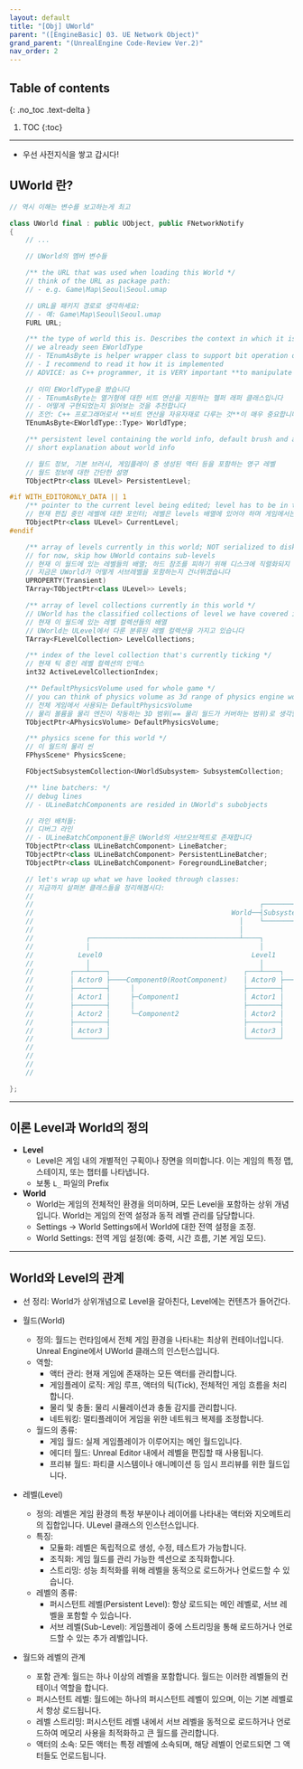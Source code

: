```yaml
---
layout: default
title: "[Obj] UWorld"
parent: "([EngineBasic] 03. UE Network Object)"
grand_parent: "(UnrealEngine Code-Review Ver.2)"
nav_order: 2
---
```


## Table of contents
{: .no_toc .text-delta }

1. TOC
{:toc}

---

* 우선 사전지식을 쌓고 갑시다!

## UWorld 란?

```cpp
// 역시 이해는 변수를 보고하는게 최고

class UWorld final : public UObject, public FNetworkNotify
{
    // ...

    // UWorld의 멤버 변수들

    /** the URL that was used when loading this World */
    // think of the URL as package path:
    // - e.g. Game\Map\Seoul\Seoul.umap

    // URL을 패키지 경로로 생각하세요:
    // - 예: Game\Map\Seoul\Seoul.umap
    FURL URL;

    /** the type of world this is. Describes the context in which it is being used (Editor, Game, Preview etc.) */
    // we already seen EWorldType
    // - TEnumAsByte is helper wrapper class to support bit operation on enum type
    // - I recommend to read it how it is implemented
    // ADVICE: as C++ programmer, it is VERY important **to manipulate bit operations freely!**
    
    // 이미 EWorldType을 봤습니다
    // - TEnumAsByte는 열거형에 대한 비트 연산을 지원하는 헬퍼 래퍼 클래스입니다
    // - 어떻게 구현되었는지 읽어보는 것을 추천합니다
    // 조언: C++ 프로그래머로서 **비트 연산을 자유자재로 다루는 것**이 매우 중요합니다!
    TEnumAsByte<EWorldType::Type> WorldType;

    /** persistent level containing the world info, default brush and actors pawned during gameplay among other things */
    // short explanation about world info

    // 월드 정보, 기본 브러시, 게임플레이 중 생성된 액터 등을 포함하는 영구 레벨
    // 월드 정보에 대한 간단한 설명
    TObjectPtr<class ULevel> PersistentLevel;

#if WITH_EDITORONLY_DATA || 1
    /** pointer to the current level being edited; level has to be in the levels array and == PersistentLevel in the game */
    // 현재 편집 중인 레벨에 대한 포인터; 레벨은 levels 배열에 있어야 하며 게임에서는 PersistentLevel과 같아야 함
    TObjectPtr<class ULevel> CurrentLevel;
#endif

    /** array of levels currently in this world; NOT serialized to disk to avoid hard references */
    // for now, skip how UWorld contains sub-levels
    // 현재 이 월드에 있는 레벨들의 배열; 하드 참조를 피하기 위해 디스크에 직렬화되지 않음
    // 지금은 UWorld가 어떻게 서브레벨을 포함하는지 건너뛰겠습니다
    UPROPERTY(Transient)
    TArray<TObjectPtr<class ULevel>> Levels;

    /** array of level collections currently in this world */
    // UWorld has the classified collections of level we have covered in ULevel
    // 현재 이 월드에 있는 레벨 컬렉션들의 배열
    // UWorld는 ULevel에서 다룬 분류된 레벨 컬렉션을 가지고 있습니다
    TArray<FLevelCollection> LevelCollections;

    /** index of the level collection that's currently ticking */
    // 현재 틱 중인 레벨 컬렉션의 인덱스
    int32 ActiveLevelCollectionIndex;

    /** DefaultPhysicsVolume used for whole game */
    // you can think of physics volume as 3d range of physics engine works (== physics world covers)
    // 전체 게임에서 사용되는 DefaultPhysicsVolume
    // 물리 볼륨을 물리 엔진이 작동하는 3D 범위(== 물리 월드가 커버하는 범위)로 생각할 수 있습니다
    TObjectPtr<APhysicsVolume> DefaultPhysicsVolume;

    /** physics scene for this world */
    // 이 월드의 물리 씬
    FPhysScene* PhysicsScene;

    FObjectSubsystemCollection<UWorldSubsystem> SubsystemCollection;

    /** line batchers: */
    // debug lines
    // - ULineBatchComponents are resided in UWorld's subobjects

    // 라인 배처들:
    // 디버그 라인
    // - ULineBatchComponent들은 UWorld의 서브오브젝트로 존재합니다
    TObjectPtr<class ULineBatchComponent> LineBatcher;
    TObjectPtr<class ULineBatchComponent> PersistentLineBatcher;
    TObjectPtr<class ULineBatchComponent> ForegroundLineBatcher;

    // let's wrap up what we have looked through classes:
    // 지금까지 살펴본 클래스들을 정리해봅시다:
    //                                                                                ┌───WorldSubsystem0       
    //                                                        ┌────────────────────┐  │                         
    //                                                 World──┤SubsystemCollections├──┼───WorldSubsystem1       
    //                                                   │    └────────────────────┘  │                         
    //                                                   │                            └───WorldSubsystem2       
    //             ┌─────────────────────────────────────┴────┐                                                 
    //             │                                          │                                                 
    //           Level0                                     Level1                                              
    //             │                                          │                                                 
    //         ┌───┴────┐                                 ┌───┴────┐                                            
    //         │ Actor0 ├────Component0(RootComponent)    │ Actor0 ├─────Component0(RootComponent)              
    //         ├────────┤     │                           ├────────┤      │                                     
    //         │ Actor1 │     ├─Component1                │ Actor1 │      │   ┌──────┐                          
    //         ├────────┤     │                           ├────────┤      └───┤Actor2├──RootComponent           
    //         │ Actor2 │     └─Component2                │ Actor2 │          └──────┘   │                      
    //         ├────────┤                                 ├────────┤                     ├──Component0          
    //         │ Actor3 │                                 │ Actor3 │                     │                      
    //         └────────┘                                 └────────┘                     ├──Component1          
    //                                                                                   │   │                  
    //                                                                                   │   └──Component2      
    //                                                                                   │                      
    //                                                                                   └──Component3          

};
```

---

## 이론 Level과 World의 정의

* **Level**
    * Level은 게임 내의 개별적인 구획이나 장면을 의미합니다. 이는 게임의 특정 맵, 스테이지, 또는 챕터를 나타냅니다.
    * 보통 `L_` 파일의 Prefix
* **World**
    * World는 게임의 전체적인 환경을 의미하며, 모든 Level을 포함하는 상위 개념입니다. World는 게임의 전역 설정과 동적 레벨 관리를 담당합니다.
    * Settings -> World Settings에서 World에 대한 전역 설정을 조정.
    * World Settings: 전역 게임 설정(예: 중력, 시간 흐름, 기본 게임 모드).

---

## World와 Level의 관계

* 선 정리: World가 상위개념으로 Level을 갈아친다, Level에는 컨텐츠가 들어간다.

* 월드(World)
    * 정의: 월드는 런타임에서 전체 게임 환경을 나타내는 최상위 컨테이너입니다. Unreal Engine에서 UWorld 클래스의 인스턴스입니다.
    * 역할:
        * 액터 관리: 현재 게임에 존재하는 모든 액터를 관리합니다.
        * 게임플레이 로직: 게임 루프, 액터의 틱(Tick), 전체적인 게임 흐름을 처리합니다.
        * 물리 및 충돌: 물리 시뮬레이션과 충돌 감지를 관리합니다.
        * 네트워킹: 멀티플레이어 게임을 위한 네트워크 복제를 조정합니다.
    * 월드의 종류:
        * 게임 월드: 실제 게임플레이가 이루어지는 메인 월드입니다.
        * 에디터 월드: Unreal Editor 내에서 레벨을 편집할 때 사용됩니다.
        * 프리뷰 월드: 파티클 시스템이나 애니메이션 등 임시 프리뷰를 위한 월드입니다.

* 레벨(Level)
    * 정의: 레벨은 게임 환경의 특정 부분이나 레이어를 나타내는 액터와 지오메트리의 집합입니다. ULevel 클래스의 인스턴스입니다.
    * 특징:
        * 모듈화: 레벨은 독립적으로 생성, 수정, 테스트가 가능합니다.
        * 조직화: 게임 월드를 관리 가능한 섹션으로 조직화합니다.
        * 스트리밍: 성능 최적화를 위해 레벨을 동적으로 로드하거나 언로드할 수 있습니다.
    * 레벨의 종류:
        * 퍼시스턴트 레벨(Persistent Level): 항상 로드되는 메인 레벨로, 서브 레벨을 포함할 수 있습니다.
        * 서브 레벨(Sub-Level): 게임플레이 중에 스트리밍을 통해 로드하거나 언로드할 수 있는 추가 레벨입니다.

* 월드와 레벨의 관계
    * 포함 관계: 월드는 하나 이상의 레벨을 포함합니다. 월드는 이러한 레벨들의 컨테이너 역할을 합니다.
    * 퍼시스턴트 레벨: 월드에는 하나의 퍼시스턴트 레벨이 있으며, 이는 기본 레벨로서 항상 로드됩니다.
    * 레벨 스트리밍: 퍼시스턴트 레벨 내에서 서브 레벨을 동적으로 로드하거나 언로드하여 메모리 사용을 최적화하고 큰 월드를 관리합니다.
    * 액터의 소속: 모든 액터는 특정 레벨에 소속되며, 해당 레벨이 언로드되면 그 액터들도 언로드됩니다.
